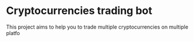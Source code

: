 # Cryptocurrencies trading bot

This project aims to help you to trade multiple cryptocurrencies on multiple platfo